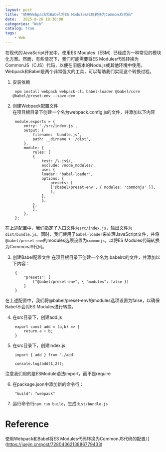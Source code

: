 ```yaml
---                
layout: post                
title: "使用Webpack和Babel将ES Modules代码转换为CommonJS代码"                
date:   2025-8-26 18:30:00                 
categories: "Web"                
catalog: true                
tags:                 
    - Web                
---      
```


在现代的JavaScript开发中，使用ES Modules（ESM）已经成为一种常见的模块化方案。然而，有些情况下，我们可能需要将ES Modules代码转换为CommonJS（CJS）代码，以便在旧版本的Node.js或其他环境中使用。Webpack和Babel是两个非常强大的工具，可以帮助我们实现这个转换过程。

1. 安装依赖

        npm install webpack webpack-cli babel-loader @babel/core @babel/preset-env --save-dev

2. 创建Webpack配置文件  
  在项目根目录下创建一个名为webpack.config.js的文件，并添加以下内容  

        module.exports = {
            entry: './src/index.js',
            output: {
                filename: 'bundle.js',
                path: __dirname + '/dist',
            },
            module: {
                rules: [
                {
                    test: /\.js$/,
                    exclude: /node_modules/,
                    use: {
                    loader: 'babel-loader',
                    options: {
                        presets: [
                        ['@babel/preset-env', { modules: 'commonjs' }],
                        ],
                    },
                    },
                },
                ],
            },
        };

在上述配置中，我们指定了入口文件为`src/index.js`，输出文件为`dist/bundle.js`。同时，我们使用了`babel-loader`来处理JavaScript文件，并将`@babel/preset-env`的modules选项设置为`commonjs`，以将ES Modules代码转换为CommonJS代码。

3. 创建Babel配置文件
在项目根目录下创建一个名为.babelrc的文件，并添加以下内容：  

        {
            "presets": [
                ["@babel/preset-env", { "modules": false }]
            ]
        }

在上述配置中，我们将@babel/preset-env的modules选项设置为false，以确保Babel不会对ES Modules进行转换。  

4. 在src目录下，创建add.js

        export const add = (a,b) => {
            return a + b;
        }

5. 在src目录下，创建index.js

        import { add } from './add'

        console.log(add(1,2)); 

  注意我们用的是ESModule语法import，而不是require

6. 在package.json中添加新的命令行：

        "build": "webpack"

7. 运行命令行`npm run build`，生成`dist/bundle.js`  


# Reference
使用Webpack和Babel将ES Modules代码转换为CommonJS代码的配置）](https://juejin.cn/post/7280436213886779433)